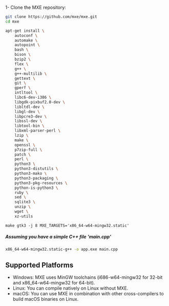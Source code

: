 1- Clone the MXE repository:
```bash
git clone https://github.com/mxe/mxe.git
cd mxe
```

```bash
apt-get install \
    autoconf \
    automake \
    autopoint \
    bash \
    bison \
    bzip2 \
    flex \
    g++ \
    g++-multilib \
    gettext \
    git \
    gperf \
    intltool \
    libc6-dev-i386 \
    libgdk-pixbuf2.0-dev \
    libltdl-dev \
    libgl-dev \
    libpcre3-dev \
    libssl-dev \
    libtool-bin \
    libxml-parser-perl \
    lzip \
    make \
    openssl \
    p7zip-full \
    patch \
    perl \
    python3 \
    python3-distutils \
    python3-mako \
    python3-packaging \
    python3-pkg-resources \
    python-is-python3 \
    ruby \
    sed \
    sqlite3 \
    unzip \
    wget \
    xz-utils
```

```
make gtk3 -j 8 MXE_TARGETS='x86_64-w64-mingw32.static'
```


##### Assuming you have a simple C++ file 'main.cpp'
```bash
x86_64-w64-mingw32.static-g++ -o app.exe main.cpp
```


## Supported Platforms
- Windows: MXE uses MinGW toolchains (i686-w64-mingw32 for 32-bit and x86_64-w64-mingw32 for 64-bit).
- Linux: You can compile natively on Linux without MXE.
- macOS: You can use MXE in combination with other cross-compilers to build macOS binaries on Linux.

